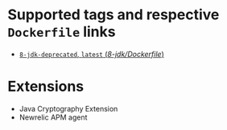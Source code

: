 # Supported tags and respective `Dockerfile` links

- [`8-jdk-deprecated`, `latest` (*8-jdk/Dockerfile*)](https://raw.githubusercontent.com/rcruzper/java8-dockerize/master/8-jdk-deprecated/Dockerfile)

# Extensions

- Java Cryptography Extension
- Newrelic APM agent
